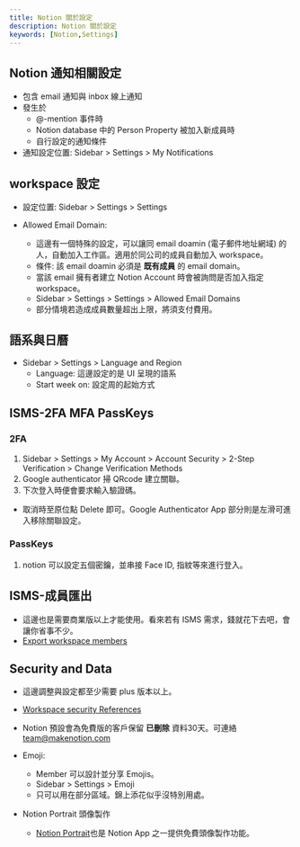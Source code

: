 ```yaml
---
title: Notion 關於設定
description: Notion 關於設定
keywords: [Notion,Settings]
---
```



## Notion 通知相關設定
* 包含 email 通知與 inbox 線上通知
* 發生於
    * @-mention 事件時
    * Notion database 中的 Person Property 被加入新成員時
    * 自行設定的通知條件
* 通知設定位置: Sidebar > Settings > My Notifications


## workspace 設定
* 設定位置: Sidebar > Settings > Settings  

* Allowed Email Domain: 
   * 這邊有一個特殊的設定，可以讓同 email doamin \(電子郵件地址網域) 的人，自動加入工作區。適用於同公司的成員自動加入 workspace。
   * 條件: 該 email doamin 必須是 __既有成員__ 的 email domain。
   * 當該 email 擁有者建立 Notion Account 時會被詢問是否加入指定 workspace。
   * Sidebar > Settings > Settings > Allowed Email Domains
   * 部分情境若造成成員數量超出上限，將須支付費用。

## 語系與日曆
* Sidebar > Settings > Language and Region
    * Language: 這邊設定的是 UI 呈現的語系
    * Start week on: 設定周的起始方式 

## ISMS-2FA MFA PassKeys
### 2FA
1. Sidebar > Settings > My Account > Account Security > 2-Step Verification > Change Verification Methods
1. Google authenticator 掃 QRcode 建立關聯。
1. 下次登入時便會要求輸入驗證碼。
* 取消時至原位點 Delete 即可。Google Authenticator App 部分則是左滑可進入移除關聯設定。 

### PassKeys
1. notion 可以設定五個密鑰，並串接 Face ID, 指紋等來進行登入。

## ISMS-成員匯出
* 這邊也是需要商業版以上才能使用。看來若有 ISMS 需求，錢就花下去吧，會讓你省事不少。
* [Export workspace members](https://www.notion.com/help/workspace-settings?g-exp=marketing_localization_banner--banner%2Cmarketing_visit_aa_test--on#export-workspace-members)


   
## Security and Data
* 這邊調整與設定都至少需要 plus 版本以上。
* [Workspace security References](https://www.notion.com/help/workspace-settings?g-exp=marketing_localization_banner--banner%2Cmarketing_visit_aa_test--on#workspace-security)
* Notion 預設會為免費版的客戶保留 __已刪除__ 資料30天。可連絡 team@makenotion.com 


* Emoji:
    * Member 可以設計並分享 Emojis。
    * Sidebar > Settings > Emoji 
    * 只可以用在部分區域。錦上添花似乎沒特別用處。  
    
* Notion Portrait 頭像製作
    * [Notion Portrait](https://faces.notion.com/)也是 Notion App 之一提供免費頭像製作功能。
       